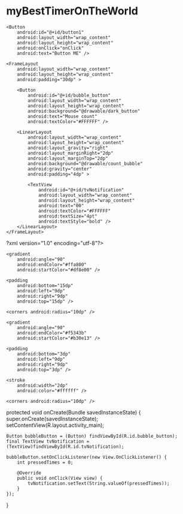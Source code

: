# myBestTimerOnTheWorld
<LinearLayout xmlns:android="http://schemas.android.com/apk/res/android"
    xmlns:tools="http://schemas.android.com/tools"
    android:layout_width="match_parent"
    android:layout_height="match_parent"
    android:orientation="vertical"
    tools:context=".MainActivity" >

    <Button
        android:id="@+id/button1"
        android:layout_width="wrap_content"
        android:layout_height="wrap_content"
        android:onClick="onClick"
        android:text="Button ME" />

    <FrameLayout
        android:layout_width="wrap_content"
        android:layout_height="wrap_content"
        android:padding="30dp" >

        <Button
            android:id="@+id/bubble_button"
            android:layout_width="wrap_content"
            android:layout_height="wrap_content"
            android:background="@drawable/dark_button"
            android:text="Mouse count"
            android:textColor="#FFFFFF" />

        <LinearLayout
            android:layout_width="wrap_content"
            android:layout_height="wrap_content"
            android:layout_gravity="right"
            android:layout_marginRight="2dp"
            android:layout_marginTop="2dp"
            android:background="@drawable/count_bubble"
            android:gravity="center"
            android:padding="4dp" >

            <TextView
                android:id="@+id/tvNotification"
                android:layout_width="wrap_content"
                android:layout_height="wrap_content"
                android:text="00"
                android:textColor="#FFFFFF"
                android:textSize="4pt"
                android:textStyle="bold" />
        </LinearLayout>
    </FrameLayout>

</LinearLayout>

?xml version="1.0" encoding="utf-8"?>
<selector xmlns:android="http://schemas.android.com/apk/res/android">
    <item
            android:state_pressed="false"
            android:state_enabled="true"
            android:drawable="@drawable/dark_button_up"/>
    <item
            android:state_enabled="false"
            android:drawable="@drawable/dark_button_up" />
    <item
            android:state_pressed="true"
            android:state_enabled="true"
            android:drawable="@drawable/dark_button_dn"/>
    <item
            android:state_focused="true"
            android:state_enabled="true"
            android:drawable="@drawable/dark_button_up"/>
</selector>

<?xml version="1.0" encoding="utf-8"?>
<shape xmlns:android="http://schemas.android.com/apk/res/android"
    android:shape="rectangle" >

    <gradient
        android:angle="90"
        android:endColor="#ffa800"
        android:startColor="#df8e00" />

    <padding
        android:bottom="15dp"
        android:left="9dp"
        android:right="9dp"
        android:top="15dp" />

    <corners android:radius="10dp" />

</shape>

<?xml version="1.0" encoding="utf-8"?>
<shape xmlns:android="http://schemas.android.com/apk/res/android"
    android:shape="rectangle" >

    <gradient
        android:angle="90"
        android:endColor="#f5343b"
        android:startColor="#b30e13" />

    <padding
        android:bottom="3dp"
        android:left="9dp"
        android:right="9dp"
        android:top="3dp" />

    <stroke
        android:width="2dp"
        android:color="#ffffff" />

    <corners android:radius="10dp" />

</shape>

protected void onCreate(Bundle savedInstanceState) {
	super.onCreate(savedInstanceState);
	setContentView(R.layout.activity_main);

	Button bubbleButton = (Button) findViewById(R.id.bubble_button);
	final TextView tvNotification = (TextView)findViewById(R.id.tvNotification);

	bubbleButton.setOnClickListener(new View.OnClickListener() {
		int pressedTimes = 0;

		@Override
		public void onClick(View view) {
			tvNotification.setText(String.valueOf(pressedTimes));
		}
	});
}
